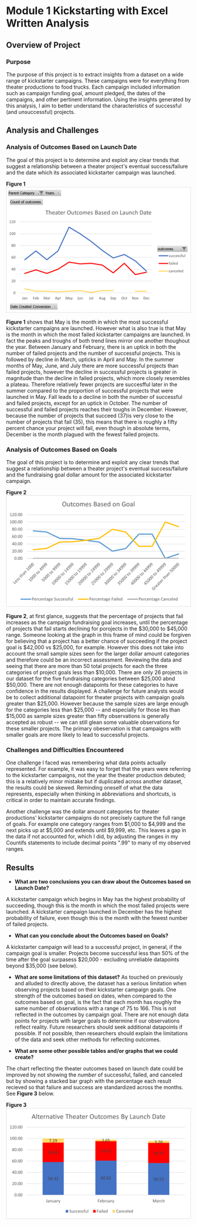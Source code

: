 # Module 1 Kickstarting with Excel Written Analysis

## **Overview of Project**

### Purpose
The purpose of this project is to extract insights from a dataset on a wide range of kickstarter campaigns. These campaigns were for everything from theater productions to food trucks. Each campaign included information such as campaign funding goal, amount pledged, the dates of the campaigns, and other pertinent information. Using the insights generated by this analysis, I aim to better understand the characteristics of successful (and unsuccessful) projects.

## **Analysis and Challenges**
### Analysis of Outcomes Based on Launch Date
The goal of this project is to determine and exploit any clear trends that suggest a relationship between a theater project's eventual success/failure and the date which its associated kickstarter campaign was launched. 

**Figure 1**
![Theater_Outcomes_vs_Launch](Theater_Outcomes_vs_Launch.png)

**Figure 1** shows that May is the month in which the most successful kickstarter campaigns are launched. However what is also true is that May is the month in which the most failed kickstarter campaigns are launched. In fact the peaks and troughs of both trend lines mirror one another thoughout the year. Between January and February, there is an uptick in both the number of failed projects and the number of successful projects. This is followed by decline in March, upticks in April and May. In the summer months of May, June, and July there are more successful projects than failed projects, however the decline in successful projects is greater in magnitude than the decline in failed projects, which more closely resembles a plateau. Therefore relatively fewer projects are succesfful later in the summer compared to the proportion of successful projects that were launched in May. Fall leads to a decline in both the number of successful and failed projects, except for an uptick in October. The number of successful and failed projects reaches their toughs in December. However, because the number of projects that succeed (37)is very close to the number of projects that fail (35), this means that there is roughly a fifty percent chance your project will fail, even though in absolute terms, December is the month plagued with the fewest failed projects. 

### Analysis of Outcomes Based on Goals

The goal of this project is to determine and exploit any clear trends that suggest a relationship between a theater project's eventual success/failure and the fundraising goal dollar amount for the associated kickstarter campaign.

**Figure 2**
![Outcomes_vs_Goals](Outcomes_vs_Goals.png)

**Figure 2**, at first glance, suggests that the percentage of projects that fail increases as the campaign fundraising goal increases, until the percentage of projects that fail starts declining for porojects in the $30,000 to $45,000 range. Someone looking at the graph in this frame of mind could be forgiven for believing that a project has a better chance of succeeding if the project goal is $42,000 vs $25,000, for example. However this does not take into account the small sample sizes seen for the larger dollar amount categories and therefore could be an incorrect assessment. Reviewing the data and seeing that there are more than 50 total projects for each the three categories of project goals less than $10,000. There are only 26 projects in our dataset for the five fundraising categories between $25,000 abnd $50,000. There are not enough datapoints for these categories to have confidence in the results displayed. A challenge for future analysts would be to collect additional datapoint for theater projects with campaign goals greater than $25,000. However because the sample sizes are large enough for the categories less than $25,000 -- and especially for those les than $15,000 as sample sizes greater than fifty observations is generally accepted as robust -- we can still glean some valuable observations for these smaller projects. The primary obeservation is that campaigns with smaller goals are more likely to lead to successful projects. 

### Challenges and Difficulties Encountered
One challenge I faced was remembering what data points actually represented. For example, it was easy to forget that the years were referring to the kickstarter campaigns, not the year the theater production debuted; this is a relatively minor mistake but if duplicated across another dataset, the results could be skewed. Reminding oneself of what the data represents, especially when thinking in abbreviations and shortcuts, is critical in order to maintain accurate findings. 

Another challenge was the dollar amount categories for theater productions' kickstarter campaigns do not precisely capture the full range of goals. For example one category ranges from $1,000 to $4,999 and the next picks up at $5,000 and extends until $9,999, etc. This leaves a gap in the data if not accounted for, which I did, by adjusting the ranges in my Countifs statements to include decimal points ".99" to many of my observed ranges. 


## **Results**

- **What are two conclusions you can draw about the Outcomes based on Launch Date?**

A kickstarter campaign which begins in May has the highest probability of succeeding, though this is the month in which the most failed projects were launched. A kickstarter campaign launched in December has the highest probability of failure, even though this is the month with the fewest number of failed projects.

- **What can you conclude about the Outcomes based on Goals?**

A kickstarter campaign will lead to a successful project, in general, if the campaign goal is smaller. Projects become successful less than 50% of the time after the goal surpasess $20,000 - excluding unreliable datapoints beyond $35,000 (see below).

- **What are some limitations of this dataset?**
As touched on previously and alluded to directly above, the dataset has a serious limitation when observing projects based on their kickstarter campaign goals. One strength of the outcomes based on dates, when compared to the outcomes based on goal, is the fact that each month has roughly the same number of observations with a range of 75 to 166. This is not reflected in the outcomes by campaign goal. There are not enough data points for projects with larger goals to determine if our observations reflect reality. Future researchers should seek additional datapoints if possible. If not possible, then researchers should explain the limitations of the data and seek other methods for reflecting outcomes.

- **What are some other possible tables and/or graphs that we could create?**

The chart reflecting the theater outcomes based on launch date could be improved by not showing the *number* of successful, failed, and canceled but by showing a stacked bar graph with the percentage each result recieved so that failure and success are standardized across the months. See **Figure 3** below.

**Figure 3**
![Alternative Outcomes vs Launch Chart](Alt_OutcomesVSLaunch.png)
